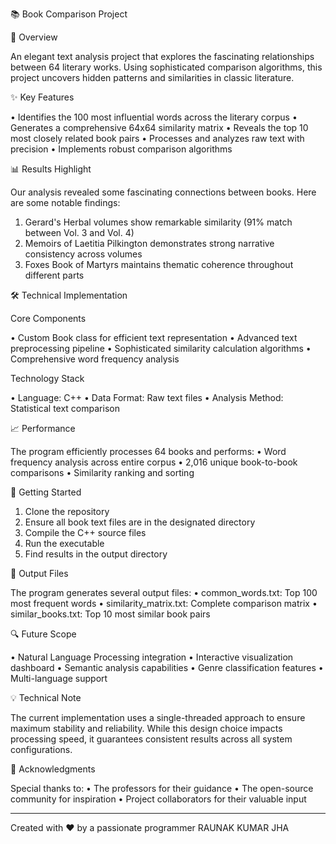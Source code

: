📚 Book Comparison Project

🎯 Overview

An elegant text analysis project that explores the fascinating relationships between 64 literary works. Using sophisticated comparison algorithms, this project uncovers hidden patterns and similarities in classic literature.

✨ Key Features

•	Identifies the 100 most influential words across the literary corpus
•	Generates a comprehensive 64x64 similarity matrix
•	Reveals the top 10 most closely related book pairs
•	Processes and analyzes raw text with precision
•	Implements robust comparison algorithms

📊 Results Highlight

Our analysis revealed some fascinating connections between books. Here are some notable findings:
1.	Gerard's Herbal volumes show remarkable similarity (91% match between Vol. 3 and Vol. 4)
2.	Memoirs of Laetitia Pilkington demonstrates strong narrative consistency across volumes
3.	Foxes Book of Martyrs maintains thematic coherence throughout different parts

🛠️ Technical Implementation

Core Components

•	Custom Book class for efficient text representation
•	Advanced text preprocessing pipeline
•	Sophisticated similarity calculation algorithms
•	Comprehensive word frequency analysis

Technology Stack

•	Language: C++
•	Data Format: Raw text files
•	Analysis Method: Statistical text comparison

📈 Performance

The program efficiently processes 64 books and performs:
•	Word frequency analysis across entire corpus
•	2,016 unique book-to-book comparisons
•	Similarity ranking and sorting

🚀 Getting Started

1.	Clone the repository
2.	Ensure all book text files are in the designated directory
3.	Compile the C++ source files
4.	Run the executable
5.	Find results in the output directory
   
📝 Output Files

The program generates several output files:
•	common_words.txt: Top 100 most frequent words
•	similarity_matrix.txt: Complete comparison matrix
•	similar_books.txt: Top 10 most similar book pairs

🔍 Future Scope

•	Natural Language Processing integration
•	Interactive visualization dashboard
•	Semantic analysis capabilities
•	Genre classification features
•	Multi-language support

💡 Technical Note

The current implementation uses a single-threaded approach to ensure maximum stability and reliability. While this design choice impacts processing speed, it guarantees consistent results across all system configurations.

🤝 Acknowledgments

Special thanks to:
•	The professors for their guidance
•	The open-source community for inspiration
•	Project collaborators for their valuable input
________________________________________
Created with ❤️ by a passionate programmer
RAUNAK KUMAR JHA
